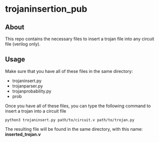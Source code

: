 # trojaninsertion_pub

## About
This repo contains the necessary files to insert a trojan file into any circuit file (verilog only).

## Usage
Make sure that you have all of these files in the same directory:

- trojaninsert.py
- trojanparser.py
- trojanprobability.py
- prob

Once you have all of these files, you can type the following command to insert a trojan into a circuit file
```
python3 trojaninsert.py path/to/circuit.v path/to/trojan.py
```
The resulting file will be found in the same directory, with this name: **inserted_trojan.v**
